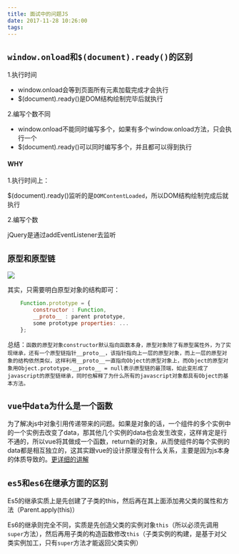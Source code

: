 ```yaml
---
title: 面试中的问题JS
date: 2017-11-28 10:26:00
tags:
---
```


## `window.onload和$(document).ready()的区别`

1.执行时间

- window.onload会等到页面所有元素加载完成才会执行
- $(document).ready()是DOM结构绘制完毕后就执行

2.编写个数不同

- window.onload不能同时编写多个，如果有多个window.onload方法，只会执行一个 
- $(document).ready()可以同时编写多个，并且都可以得到执行 

#### WHY

1.执行时间上：

$(document).ready()监听的是`DOMContentLoaded`，所以DOM结构绘制完成后就执行

2.编写个数

jQuery是通过addEventListener去监听



## `原型和原型链`



![](http://ww1.sinaimg.cn/large/005QDhBjgy1flxlhdjq0nj30fu0jpmyk.jpg)

其实，只需要明白原型对象的结构即可：

```javascript
    Function.prototype = {
        constructor : Function,
        __proto__ : parent prototype,
        some prototype properties: ...
    };
```

总结：`函数的原型对象constructor默认指向函数本身，原型对象除了有原型属性外，为了实现继承，还有一个原型链指针__proto__，该指针指向上一层的原型对象，而上一层的原型对象的结构依然类似，这样利用__proto__一直指向Object的原型对象上，而Object的原型对象用Object.prototype.__proto__ = null表示原型链的最顶端，如此变形成了javascript的原型链继承，同时也解释了为什么所有的javascript对象都具有Object的基本方法。`

## `vue中data为什么是一个函数`

为了解决js中对象引用传递带来的问题。如果是对象的话，一个组件的多个实例中的一个实例去改变了data，那其他几个实例的data也会发生改变，这样肯定是行不通的，所以vue将其做成一个函数，return新的对象，从而使组件的每个实例的data都是相互独立的，这其实跟vue的设计原理没有什么关系，主要是因为js本身的体质导致的。[更详细的讲解](https://segmentfault.com/q/1010000008314157/a-1020000008314480)

## `es5和es6在继承方面的区别`

Es5的继承实质上是先创建了子类的this，然后再在其上面添加弗父类的属性和方法（Parent.apply(this)）

Es6的继承则完全不同，实质是先创造父类的实例对象`this`（所以必须先调用`super`方法），然后再用子类的构造函数修改`this`（子类实例的构建，是基于对父类实例加工，只有`super`方法才能返回父类实例）

